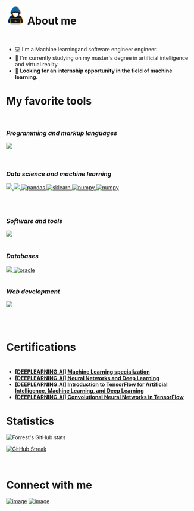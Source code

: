 

# <picture><img src = "Images/about_me.gif" width = 50px></picture> **About me**

<br>

- 💻 I'm a Machine learningand software engineer engineer.
- 🏫 I'm currently studying on my master's degree in artificial intelligence and virtual reality.
- 🔎 **Looking for an internship opportunity in the field of machine learning.**

# **My favorite tools**

<br>

###  _Programming and markup languages_

<p align="left">
  <a href="https://skillicons.dev">
    <img src="https://skillicons.dev/icons?i=py,cpp,java,css,html,php" />
  </a>
</p>
<br>

###  _Data science and machine learning_

<p align="left">
  <a href="https://skillicons.dev">
    <img src="https://skillicons.dev/icons?i=pytorch,tensorflow" />
    <img src="https://encrypted-tbn0.gstatic.com/images?q=tbn:ANd9GcTdVCcpHnuomtu-CFuBqToUmnzSo21dmWZgFoERbgv1L-bAyYOAxD5lCV1sH8AYsfS0ijw&usqp=CAU" height="45px" />
    <img src="https://seeklogo.com/images/P/pandas-logo-776F6D45BB-seeklogo.com.png" height="45px" alt="pandas" />
    <img src="https://seeklogo.com/images/S/scikit-learn-logo-8766D07E2E-seeklogo.com.png" height="45px" alt="sklearn" />
    <img src="https://upload.wikimedia.org/wikipedia/commons/thumb/3/31/NumPy_logo_2020.svg/2560px-NumPy_logo_2020.svg.png" height="45px" alt="numpy" />
    <img src="https://cdn.icon-icons.com/icons2/2667/PNG/512/jupyter_app_icon_161280.png" height="45px" alt="numpy" />
  </a>
</p>
<br>

#

###  _Software and tools_

<p align="left">
  <a href="https://skillicons.dev">
    <img src="https://skillicons.dev/icons?i=git,linux,github,postman,vscode&perline=14" />
  </a>
</p>

#

### _Databases_

<p align="left">
  <a href="https://skillicons.dev">
    <img src="https://skillicons.dev/icons?i=mysql,sqlite" />
    <img src="https://w7.pngwing.com/pngs/98/646/png-transparent-oracle-corporation-oracle-webcenter-oracle-database-oracle-e-business-suite-oracle-applications-others-text-trademark-logo-thumbnail.png" height="45px" alt="oracle" />
  </a>
</p>

#

### _Web development_

<p align="left">
  <a href="https://skillicons.dev">
    <img src="https://skillicons.dev/icons?i=bootstrap,laravel,symfony" />
  </a>
</p>
<br>

<br>

#  **Certifications**

#

- [**[DEEPLEARNING.AI] Machine Learning specialization**](https://coursera.org/verify/specialization/QFGAJYQYGWWV)
- [**[DEEPLEARNING.AI] Neural Networks and Deep Learning**](https://coursera.org/verify/VEBP77VB4D56)
- [**[DEEPLEARNING.AI] Introduction to TensorFlow for Artificial Intelligence, Machine Learning, and Deep Learning**](https://www.coursera.org/account/accomplishments/certificate/2B5D5GBHE4HG)
- [**[DEEPLEARNING.AI] Convolutional Neural Networks in TensorFlow**](https://www.coursera.org/account/accomplishments/certificate/XKAR6BQQ6XBM)

#

# **Statistics**

![Forrest's GitHub stats](https://github-readme-stats.vercel.app/api?username=Adnane-markue&show_icons=true&theme=tokyonight&border_color=3DA47A&border_radius=8)

[![GitHub Streak](https://streak-stats.demolab.com?user=Adnane-markue&theme=tokyonight&border_radius=8&border=3DA47A)](https://git.io/streak-stats)

<br>

# **Connect with me**

[![image](https://img.shields.io/badge/LinkedIn-0077B5?style=for-the-badge&logo=linkedin&logoColor=white)](https://www.linkedin.com/in/adnanetouiyate/)
[![image](https://img.shields.io/badge/mail-D14836?style=for-the-badge&logo=gmail&logoColor=white)](mailto:adnanetouiayte11@gmail.com)
